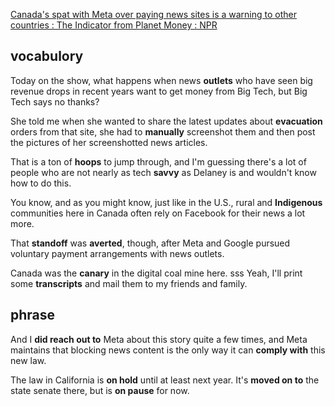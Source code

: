 [Canada's spat with Meta over paying news sites is a warning to other countries : The Indicator from Planet Money : NPR](https://www.npr.org/transcripts/1197954327)
## vocabulory
Today on the show, what happens when news **outlets** who have seen big revenue drops in recent years want to get money from Big Tech, but Big Tech says no thanks?

She told me when she wanted to share the latest updates about **evacuation** orders from that site, she had to **manually** screenshot them and then post the pictures of her screenshotted news articles.

That is a ton of **hoops** to jump through, and I'm guessing there's a lot of people who are not nearly as tech **savvy** as Delaney is and wouldn't know how to do this.

You know, and as you might know, just like in the U.S., rural and **Indigenous** communities here in Canada often rely on Facebook for their news a lot more.

That **standoff** was **averted**, though, after Meta and Google pursued voluntary payment arrangements with news outlets.

Canada was the **canary** in the digital coal mine here.
sss
Yeah, I'll print some **transcripts** and mail them to my friends and family.
## phrase
And I **did reach out to** Meta about this story quite a few times, and Meta maintains that blocking news content is the only way it can **comply with** this new law.

The law in California is **on hold** until at least next year. It's **moved on to** the state senate there, but is **on pause** for now.